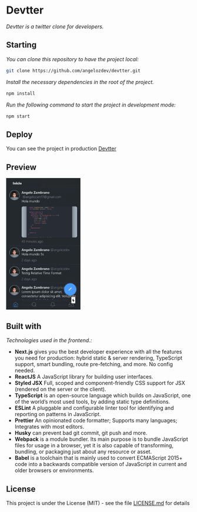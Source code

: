 # Devtter

_Devtter is a twitter clone for developers._

## Starting

_You can clone this repository to have the project local:_

```bash
git clone https://github.com/angelozdev/devtter.git
```

_Install the necessary dependencies in the root of the project._

```bash
npm install
```

_Run the following command to start the project in development mode:_

```bash
npm start
```

## Deploy

You can see the project in production [Devtter](https://devtter.vercel.app/home)


## Preview

<img src="./screenshot.png" width="40%" />

## Built with

_Technologies used in the frontend.:_

-  **Next.js** gives you the best developer experience with all the features you need for production: hybrid static & server rendering, TypeScript support, smart bundling, route pre-fetching, and more. No config needed.
-  **ReactJS** A JavaScript library for building user interfaces.
-  **Styled JSX** Full, scoped and component-friendly CSS support for JSX (rendered on the server or the client).
-  **TypeScript** is an open-source language which builds on JavaScript, one of the world’s most used tools, by adding static type definitions.
-  **ESLint** A pluggable and configurable linter tool for identifying and reporting on patterns in JavaScript.
-  **Prettier** An opinionated code formatter; Supports many languages; Integrates with most editors.
-  **Husky** can prevent bad git commit, git push and more.
-  **Webpack** is a module bundler. Its main purpose is to bundle JavaScript files for usage in a browser, yet it is also capable of transforming, bundling, or packaging just about any resource or asset.
-  **Babel** is a toolchain that is mainly used to convert ECMAScript 2015+ code into a backwards compatible version of JavaScript in current and older browsers or environments.


## License

This project is under the License (MIT) - see the file [LICENSE.md](LICENSE.md) for details
